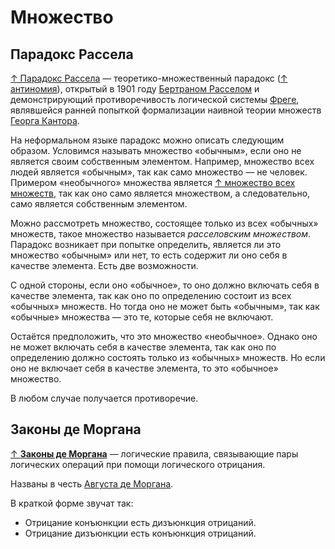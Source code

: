 # Множество

## Парадокс Рассела

[↑ Парадокс Рассела](ttps://ru.wikipedia.org/wiki/Парадокс_Рассела) — теоретико-множественный парадокс ([↑ антиномия](https://ru.wikipedia.org/wiki/Антиномия)), открытый в 1901 году [Бертраном Расселом](../математика/математики.md#рассел-бертран) и демонстрирующий противоречивость логической системы [Фреге](../математика/математики.md#фреге-готлоб), являвшейся ранней попыткой формализации наивной теории множеств [Георга Кантора](../математика/математики.md#кантор-георг).

На неформальном языке парадокс можно описать следующим образом. Условимся называть множество «обычным», если оно не является своим собственным элементом. Например, множество всех людей является «обычным», так как само множество — не человек. Примером «необычного» множества является [↑ множество всех множеств](https://ru.wikipedia.org/wiki/Универсальное_множество), так как оно само является множеством, а следовательно, само является собственным элементом.

Можно рассмотреть множество, состоящее только из всех «обычных» множеств, такое множество называется _расселовским множеством_. Парадокс возникает при попытке определить, является ли это множество «обычным» или нет, то есть содержит ли оно себя в качестве элемента. Есть две возможности.

С одной стороны, если оно «обычное», то оно должно включать себя в качестве элемента, так как оно по определению состоит из всех «обычных» множеств. Но тогда оно не может быть «обычным», так как «обычные» множества — это те, которые себя не включают.

Остаётся предположить, что это множество «необычное». Однако оно не может включать себя в качестве элемента, так как оно по определению должно состоять только из «обычных» множеств. Но если оно не включает себя в качестве элемента, то это «обычное» множество.

В любом случае получается противоречие.

## Законы де Моргана

[↑ **Законы де Моргана**](https://ru.wikipedia.org/wiki/Законы_де_Моргана) —  логические правила, связывающие пары логических операций при помощи логического отрицания.

Названы в честь [Августа де Моргана](../математика/математики.md#морган-август-де).

В краткой форме звучат так:

- Отрицание конъюнкции есть дизъюнкция отрицаний.
- Отрицание дизъюнкции есть конъюнкция отрицаний.
